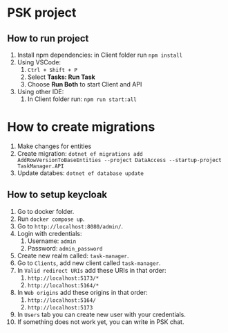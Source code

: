 # PSK project

## How to run project
1. Install npm dependencies: in Client folder run `npm install`   
2. Using VSCode:
   1. `Ctrl + Shift + P`
   2. Select **Tasks: Run Task**
   3. Choose **Run Both** to start Client and API
3. Using other IDE:
   1. In Client folder run: `npm run start:all`

# How to create migrations
1. Make changes for entities
2. Create migration: `dotnet ef migrations add AddRowVersionToBaseEntities --project DataAccess --startup-project TaskManager.API`
3. Update databes: `dotnet ef database update`

## How to setup keycloak
1. Go to docker folder.
2. Run `docker compose up`.
3. Go to `http://localhost:8080/admin/`.
4. Login with credentials:
   1. Username: `admin`
   2. Password: `admin_password`
5. Create new realm called: `task-manager`.
6. Go to `Clients`, add new client called `task-manager`.
7. In `Valid redirect URIs` add these URIs in that order:
   1. `http://localhost:5173/*`
   2. `http://localhost:5164/*`
8. In `Web origins` add these origins in that order:
   1. `http://localhost:5164/`
   2. `http://localhost:5173`
9. In `Users` tab you can create new user with your credentials.
10. If something does not work yet, you can write in PSK chat.